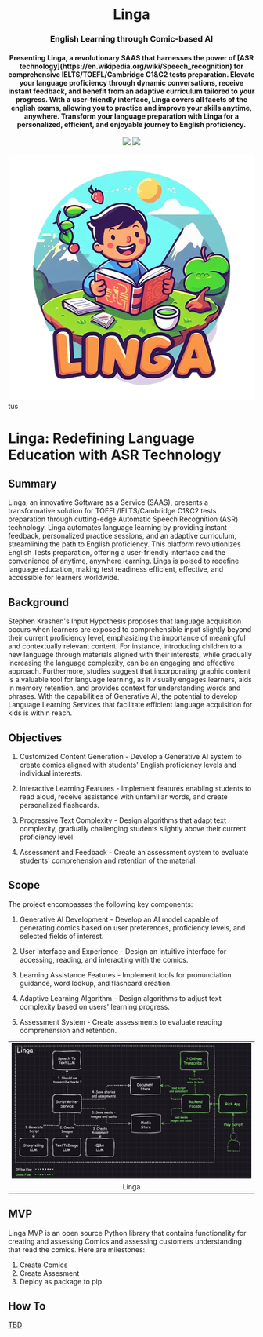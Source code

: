 <div align="center">
<h1 align="center"> Linga </h1> 
<h3>English Learning through Comic-based AI</br></h3>
<h4 align="center">
Presenting Linga, a revolutionary SAAS that harnesses the power of [ASR technology](https://en.wikipedia.org/wiki/Speech_recognition) for comprehensive IELTS/TOEFL/Cambridge C1&C2 tests preparation. Elevate your language proficiency through dynamic conversations, receive instant feedback, and benefit from an adaptive curriculum tailored to your progress. With a user-friendly interface, Linga covers all facets of the english exams, allowing you to practice and improve your skills anytime, anywhere. Transform your language preparation with Linga for a personalized, efficient, and enjoyable journey to English proficiency.
</h4>
<img src="https://img.shields.io/badge/Progress-1%25-red"> <img src="https://img.shields.io/badge/Feedback-Welcome-green">
</br>
</br>
<kbd>
<img src="./docs/images/linga.png"> 
</kbd>
</div>tus


# Linga: Redefining Language Education with ASR Technology

## Summary
Linga, an innovative Software as a Service (SAAS), presents a transformative solution for TOEFL/IELTS/Cambridge C1&C2 tests preparation through cutting-edge Automatic Speech Recognition (ASR) technology. Linga automates language learning by providing instant feedback, personalized practice sessions, and an adaptive curriculum, streamlining the path to English proficiency. This platform revolutionizes English Tests preparation, offering a user-friendly interface and the convenience of anytime, anywhere learning. Linga is poised to redefine language education, making test readiness efficient, effective, and accessible for learners worldwide.

## Background
Stephen Krashen's Input Hypothesis proposes that language acquisition occurs when learners are exposed to comprehensible input slightly beyond their current proficiency level, emphasizing the importance of meaningful and contextually relevant content. For instance, introducing children to a new language through materials aligned with their interests, while gradually increasing the language complexity, can be an engaging and effective approach.
Furthermore, studies suggest that incorporating graphic content is a valuable tool for language learning, as it visually engages learners, aids in memory retention, and provides context for understanding words and phrases. 
With the capabilities of Generative AI, the potential to develop Language Learning Services that facilitate efficient language acquisition for kids is within reach.

## Objectives
1. Customized Content Generation - Develop a Generative AI system to create comics aligned with students' English proficiency levels and individual interests.

2. Interactive Learning Features - Implement features enabling students to read aloud, receive assistance with unfamiliar words, and create personalized flashcards.

3. Progressive Text Complexity - Design algorithms that adapt text complexity, gradually challenging students slightly above their current proficiency level.

4. Assessment and Feedback - Create an assessment system to evaluate students' comprehension and retention of the material.
  
## Scope
The project encompasses the following key components:

1. Generative AI Development - Develop an AI model capable of generating comics based on user preferences, proficiency levels, and selected fields of interest.

2. User Interface and Experience - Design an intuitive interface for accessing, reading, and interacting with the comics.

3. Learning Assistance Features - Implement tools for pronunciation guidance, word lookup, and flashcard creation.

4. Adaptive Learning Algorithm - Design algorithms to adjust text complexity based on users' learning progress.

5. Assessment System - Create assessments to evaluate reading comprehension and retention.

<table width="256px">
  <tr>
    <td><img src="./docs/images/architecture.png"/></td>
  </tr>
  <tr><td align="center">Linga</td></tr>
</table>  


## MVP
Linga MVP is an open source Python library that contains functionality for creating and assessing Comics 
and assessing customers understanding that read the comics. Here are milestones:
1. Create Comics
2. Create Assesment
3. Deploy as package to pip


## How To
[TBD](/README.mdREADME.md)



